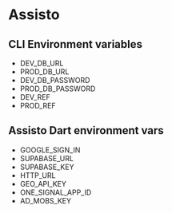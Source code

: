 # Assisto

## CLI Environment variables
* DEV_DB_URL
* PROD_DB_URL
* DEV_DB_PASSWORD
* PROD_DB_PASSWORD
* DEV_REF
* PROD_REF

## Assisto Dart environment vars
* GOOGLE_SIGN_IN
* SUPABASE_URL
* SUPABASE_KEY
* HTTP_URL
* GEO_API_KEY 
* ONE_SIGNAL_APP_ID
* AD_MOBS_KEY         